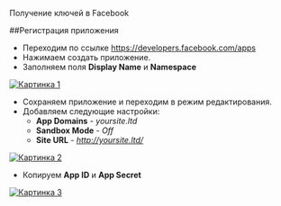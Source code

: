 Получение ключей в Facebook

##Регистрация приложения

* Переходим по ссылке <https://developers.facebook.com/apps>
* Нажимаем создать приложение.
* Заполняем поля **Display Name** и **Namespace**

[![Картинка 1](http://st.bezumkin.ru/files/d/a/e/dae95f96646d6262f51b27ac2f520ffc.png)](http://st.bezumkin.ru/files/7/e/a/7ea43b037fac16e28073cca778602c68.png)

* Сохраняем приложение и переходим в режим редактирования.
* Добавляем следующие настройки:
  * **App Domains** - *yoursite.ltd*
  * **Sandbox Mode** - *Off*
  * **Site URL** - *http://yoursite.ltd/*

[![Картинка 2](http://st.bezumkin.ru/files/f/3/d/f3d792d1c84ee915daa5656aec96522b.png)](http://st.bezumkin.ru/files/6/a/e/6aeef74bd91fda2a92600802289ac5e9.png)

* Копируем **App ID** и **App Secret**

[![Картинка 3](http://st.bezumkin.ru/files/e/0/7/e070084b44b129fbeb24034be9c93387.png)](http://st.bezumkin.ru/files/e/0/7/e070084b44b129fbeb24034be9c93387.png)